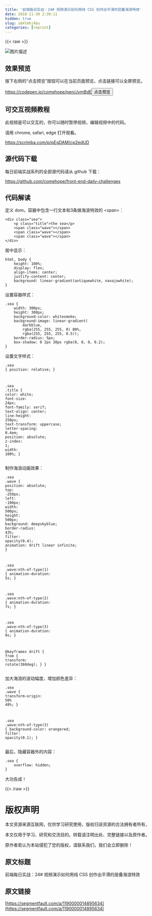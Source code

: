 ```yaml
---
title: '前端每日实战：24# 视频演示如何用纯 CSS 创作出平滑的层叠海浪特效' 
date: 2018-11-30 2:30:11
hidden: true
slug: s64lmhj4bu
categories: [reprint]
---
```


{{< raw >}}

                    
<p><span class="img-wrap"><img data-src="/img/bVbbytV?w=500&amp;h=500" src="https://static.alili.tech/img/bVbbytV?w=500&amp;h=500" alt="图片描述" title="图片描述" style="cursor: pointer; display: inline;"></span></p>
<h2 id="articleHeader0">效果预览</h2>
<p>按下右侧的“点击预览”按钮可以在当前页面预览，点击链接可以全屏预览。</p>
<p><a href="https://codepen.io/comehope/pen/JvmBdE" rel="nofollow noreferrer" target="_blank">https://codepen.io/comehope/pen/JvmBdE</a><button class="btn btn-xs btn-default ml10 preview" data-url="comehope/pen/JvmBdE" data-typeid="3">点击预览</button></p>
<h2 id="articleHeader1">可交互视频教程</h2>
<p>此视频是可以交互的，你可以随时暂停视频，编辑视频中的代码。</p>
<p>请用 chrome, safari, edge 打开观看。</p>
<p><a href="https://scrimba.com/p/pEgDAM/cp2edUD" rel="nofollow noreferrer" target="_blank">https://scrimba.com/p/pEgDAM/cp2edUD</a></p>
<h2 id="articleHeader2">源代码下载</h2>
<p>每日前端实战系列的全部源代码请从 github 下载：</p>
<p><a href="https://github.com/comehope/front-end-daily-challenges" rel="nofollow noreferrer" target="_blank">https://github.com/comehope/front-end-daily-challenges</a></p>
<h2 id="articleHeader3">代码解读</h2>
<p>定义 dom，容器中包含一行文本和3条做海浪特效的 &lt;span&gt;：</p>
<div class="widget-codetool" style="display:none;">
      <div class="widget-codetool--inner">
      <span class="selectCode code-tool" data-toggle="tooltip" data-placement="top" title="" data-original-title="全选"></span>
      <span type="button" class="copyCode code-tool" data-toggle="tooltip" data-placement="top" data-clipboard-text="<div class=&quot;sea&quot;>
    <p class=&quot;title&quot;>the sea</p>
    <span class=&quot;wave&quot;></span>
    <span class=&quot;wave&quot;></span>
    <span class=&quot;wave&quot;></span>
</div>" title="" data-original-title="复制"></span>
      <span type="button" class="saveToNote code-tool" data-toggle="tooltip" data-placement="top" title="" data-original-title="放进笔记"></span>
      </div>
      </div><pre class="xml hljs"><code class="html"><span class="hljs-tag">&lt;<span class="hljs-name">div</span> <span class="hljs-attr">class</span>=<span class="hljs-string">"sea"</span>&gt;</span>
    <span class="hljs-tag">&lt;<span class="hljs-name">p</span> <span class="hljs-attr">class</span>=<span class="hljs-string">"title"</span>&gt;</span>the sea<span class="hljs-tag">&lt;/<span class="hljs-name">p</span>&gt;</span>
    <span class="hljs-tag">&lt;<span class="hljs-name">span</span> <span class="hljs-attr">class</span>=<span class="hljs-string">"wave"</span>&gt;</span><span class="hljs-tag">&lt;/<span class="hljs-name">span</span>&gt;</span>
    <span class="hljs-tag">&lt;<span class="hljs-name">span</span> <span class="hljs-attr">class</span>=<span class="hljs-string">"wave"</span>&gt;</span><span class="hljs-tag">&lt;/<span class="hljs-name">span</span>&gt;</span>
    <span class="hljs-tag">&lt;<span class="hljs-name">span</span> <span class="hljs-attr">class</span>=<span class="hljs-string">"wave"</span>&gt;</span><span class="hljs-tag">&lt;/<span class="hljs-name">span</span>&gt;</span>
<span class="hljs-tag">&lt;/<span class="hljs-name">div</span>&gt;</span></code></pre>
<p>居中显示：</p>
<div class="widget-codetool" style="display:none;">
      <div class="widget-codetool--inner">
      <span class="selectCode code-tool" data-toggle="tooltip" data-placement="top" title="" data-original-title="全选"></span>
      <span type="button" class="copyCode code-tool" data-toggle="tooltip" data-placement="top" data-clipboard-text="html, body {
    height: 100%;
    display: flex;
    align-items: center;
    justify-content: center;
    background: linear-gradient(antiquewhite, navajowhite);
}" title="" data-original-title="复制"></span>
      <span type="button" class="saveToNote code-tool" data-toggle="tooltip" data-placement="top" title="" data-original-title="放进笔记"></span>
      </div>
      </div><pre class="css hljs"><code class="css"><span class="hljs-selector-tag">html</span>, <span class="hljs-selector-tag">body</span> {
    <span class="hljs-attribute">height</span>: <span class="hljs-number">100%</span>;
    <span class="hljs-attribute">display</span>: flex;
    <span class="hljs-attribute">align-items</span>: center;
    <span class="hljs-attribute">justify-content</span>: center;
    <span class="hljs-attribute">background</span>: <span class="hljs-built_in">linear-gradient</span>(antiquewhite, navajowhite);
}</code></pre>
<p>设置容器样式：</p>
<div class="widget-codetool" style="display:none;">
      <div class="widget-codetool--inner">
      <span class="selectCode code-tool" data-toggle="tooltip" data-placement="top" title="" data-original-title="全选"></span>
      <span type="button" class="copyCode code-tool" data-toggle="tooltip" data-placement="top" data-clipboard-text=".sea {
    width: 300px;
    height: 300px;
    background-color: whitesmoke;
    background-image: linear-gradient(
        darkblue,
        rgba(255, 255, 255, 0) 80%,
        rgba(255, 255, 255, 0.5));
    border-radius: 5px;
    box-shadow: 0 2px 30px rgba(0, 0, 0, 0.2);
}" title="" data-original-title="复制"></span>
      <span type="button" class="saveToNote code-tool" data-toggle="tooltip" data-placement="top" title="" data-original-title="放进笔记"></span>
      </div>
      </div><pre class="css hljs"><code class="css"><span class="hljs-selector-class">.sea</span> {
    <span class="hljs-attribute">width</span>: <span class="hljs-number">300px</span>;
    <span class="hljs-attribute">height</span>: <span class="hljs-number">300px</span>;
    <span class="hljs-attribute">background-color</span>: whitesmoke;
    <span class="hljs-attribute">background-image</span>: <span class="hljs-built_in">linear-gradient</span>(
        darkblue,
        rgba(255, 255, 255, 0) <span class="hljs-number">80%</span>,
        <span class="hljs-built_in">rgba</span>(255, 255, 255, 0.5));
    <span class="hljs-attribute">border-radius</span>: <span class="hljs-number">5px</span>;
    <span class="hljs-attribute">box-shadow</span>: <span class="hljs-number">0</span> <span class="hljs-number">2px</span> <span class="hljs-number">30px</span> <span class="hljs-built_in">rgba</span>(0, 0, 0, 0.2);
}</code></pre>
<p>设置文字样式：</p>
<div class="widget-codetool" style="display:none;">
      <div class="widget-codetool--inner">
      <span class="selectCode code-tool" data-toggle="tooltip" data-placement="top" title="" data-original-title="全选"></span>
      <span type="button" class="copyCode code-tool" data-toggle="tooltip" data-placement="top" data-clipboard-text=".sea {
    position: relative;
}

.sea .title {
    color: white;
    font-size: 24px;
    font-family: serif;
    text-align: center;
    line-height: 250px;
    text-transform: uppercase;
    letter-spacing: 0.4em;
    position: absolute;
    z-index: 1;
    width: 100%;
}" title="" data-original-title="复制"></span>
      <span type="button" class="saveToNote code-tool" data-toggle="tooltip" data-placement="top" title="" data-original-title="放进笔记"></span>
      </div>
      </div><pre class="css hljs"><code class="css"><span class="hljs-selector-class">.sea</span> {
    <span class="hljs-attribute">position</span>: relative;
}

<span class="hljs-selector-class">.sea</span> <span class="hljs-selector-class">.title</span> {
    <span class="hljs-attribute">color</span>: white;
    <span class="hljs-attribute">font-size</span>: <span class="hljs-number">24px</span>;
    <span class="hljs-attribute">font-family</span>: serif;
    <span class="hljs-attribute">text-align</span>: center;
    <span class="hljs-attribute">line-height</span>: <span class="hljs-number">250px</span>;
    <span class="hljs-attribute">text-transform</span>: uppercase;
    <span class="hljs-attribute">letter-spacing</span>: <span class="hljs-number">0.4em</span>;
    <span class="hljs-attribute">position</span>: absolute;
    <span class="hljs-attribute">z-index</span>: <span class="hljs-number">1</span>;
    <span class="hljs-attribute">width</span>: <span class="hljs-number">100%</span>;
}</code></pre>
<p>制作海浪动画效果：</p>
<div class="widget-codetool" style="display:none;">
      <div class="widget-codetool--inner">
      <span class="selectCode code-tool" data-toggle="tooltip" data-placement="top" title="" data-original-title="全选"></span>
      <span type="button" class="copyCode code-tool" data-toggle="tooltip" data-placement="top" data-clipboard-text=".sea .wave {
    position: absolute;
    top: -250px;
    left: -100px;
    width: 500px;
    height: 500px;
    background: deepskyblue;
    border-radius: 43%;
    filter: opacity(0.4);
    animation: drift linear infinite;
}

.sea .wave:nth-of-type(1) {
    animation-duration: 5s;
}

.sea .wave:nth-of-type(2) {
    animation-duration: 7s;
}

.sea .wave:nth-of-type(3) {
    animation-duration: 9s;
}

@keyframes drift {
    from {
        transform: rotate(360deg);
    }
}" title="" data-original-title="复制"></span>
      <span type="button" class="saveToNote code-tool" data-toggle="tooltip" data-placement="top" title="" data-original-title="放进笔记"></span>
      </div>
      </div><pre class="css hljs"><code class="css"><span class="hljs-selector-class">.sea</span> <span class="hljs-selector-class">.wave</span> {
    <span class="hljs-attribute">position</span>: absolute;
    <span class="hljs-attribute">top</span>: -<span class="hljs-number">250px</span>;
    <span class="hljs-attribute">left</span>: -<span class="hljs-number">100px</span>;
    <span class="hljs-attribute">width</span>: <span class="hljs-number">500px</span>;
    <span class="hljs-attribute">height</span>: <span class="hljs-number">500px</span>;
    <span class="hljs-attribute">background</span>: deepskyblue;
    <span class="hljs-attribute">border-radius</span>: <span class="hljs-number">43%</span>;
    <span class="hljs-attribute">filter</span>: <span class="hljs-built_in">opacity</span>(0.4);
    <span class="hljs-attribute">animation</span>: drift linear infinite;
}

<span class="hljs-selector-class">.sea</span> <span class="hljs-selector-class">.wave</span><span class="hljs-selector-pseudo">:nth-of-type(1)</span> {
    <span class="hljs-attribute">animation-duration</span>: <span class="hljs-number">5s</span>;
}

<span class="hljs-selector-class">.sea</span> <span class="hljs-selector-class">.wave</span><span class="hljs-selector-pseudo">:nth-of-type(2)</span> {
    <span class="hljs-attribute">animation-duration</span>: <span class="hljs-number">7s</span>;
}

<span class="hljs-selector-class">.sea</span> <span class="hljs-selector-class">.wave</span><span class="hljs-selector-pseudo">:nth-of-type(3)</span> {
    <span class="hljs-attribute">animation-duration</span>: <span class="hljs-number">9s</span>;
}

@<span class="hljs-keyword">keyframes</span> drift {
    <span class="hljs-selector-tag">from</span> {
        <span class="hljs-attribute">transform</span>: <span class="hljs-built_in">rotate</span>(360deg);
    }
}</code></pre>
<p>加大海浪的波动幅度，增加颜色差异：</p>
<div class="widget-codetool" style="display:none;">
      <div class="widget-codetool--inner">
      <span class="selectCode code-tool" data-toggle="tooltip" data-placement="top" title="" data-original-title="全选"></span>
      <span type="button" class="copyCode code-tool" data-toggle="tooltip" data-placement="top" data-clipboard-text=".sea .wave {
    transform-origin: 50% 48%;
}

.sea .wave:nth-of-type(3) {
    background-color: orangered;
    filter: opacity(0.1);
}" title="" data-original-title="复制"></span>
      <span type="button" class="saveToNote code-tool" data-toggle="tooltip" data-placement="top" title="" data-original-title="放进笔记"></span>
      </div>
      </div><pre class="css hljs"><code class="css"><span class="hljs-selector-class">.sea</span> <span class="hljs-selector-class">.wave</span> {
    <span class="hljs-attribute">transform-origin</span>: <span class="hljs-number">50%</span> <span class="hljs-number">48%</span>;
}

<span class="hljs-selector-class">.sea</span> <span class="hljs-selector-class">.wave</span><span class="hljs-selector-pseudo">:nth-of-type(3)</span> {
    <span class="hljs-attribute">background-color</span>: orangered;
    <span class="hljs-attribute">filter</span>: <span class="hljs-built_in">opacity</span>(0.1);
}</code></pre>
<p>最后，隐藏容器外的内容：</p>
<div class="widget-codetool" style="display:none;">
      <div class="widget-codetool--inner">
      <span class="selectCode code-tool" data-toggle="tooltip" data-placement="top" title="" data-original-title="全选"></span>
      <span type="button" class="copyCode code-tool" data-toggle="tooltip" data-placement="top" data-clipboard-text=".sea {
    overflow: hidden;
}" title="" data-original-title="复制"></span>
      <span type="button" class="saveToNote code-tool" data-toggle="tooltip" data-placement="top" title="" data-original-title="放进笔记"></span>
      </div>
      </div><pre class="css hljs"><code class="css"><span class="hljs-selector-class">.sea</span> {
    <span class="hljs-attribute">overflow</span>: hidden;
}</code></pre>
<p>大功告成！</p>

                
{{< /raw >}}

# 版权声明
本文资源来源互联网，仅供学习研究使用，版权归该资源的合法拥有者所有，

本文仅用于学习、研究和交流目的。转载请注明出处、完整链接以及原作者。

原作者若认为本站侵犯了您的版权，请联系我们，我们会立即删除！

## 原文标题
前端每日实战：24# 视频演示如何用纯 CSS 创作出平滑的层叠海浪特效

## 原文链接
[https://segmentfault.com/a/1190000014895634](https://segmentfault.com/a/1190000014895634)

